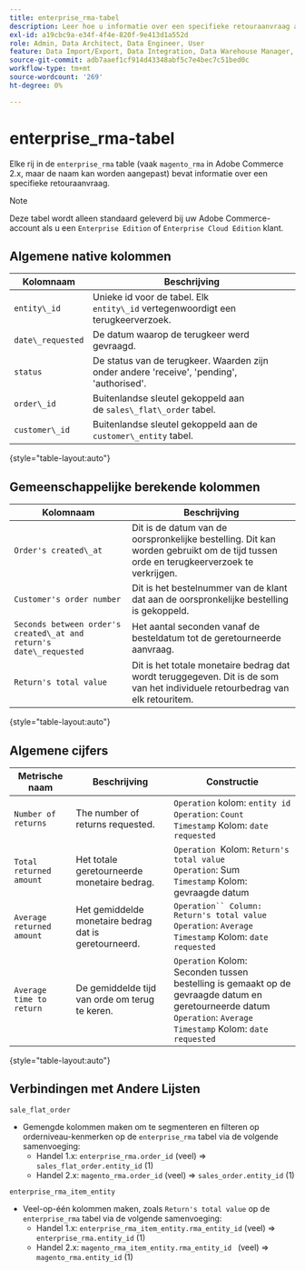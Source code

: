 ```yaml
---
title: enterprise_rma-tabel
description: Leer hoe u informatie over een specifieke retouraanvraag analyseert.
exl-id: a19cbc9a-e34f-4f4e-820f-9e413d1a552d
role: Admin, Data Architect, Data Engineer, User
feature: Data Import/Export, Data Integration, Data Warehouse Manager, Commerce Tables
source-git-commit: adb7aaef1cf914d43348abf5c7e4bec7c51bed0c
workflow-type: tm+mt
source-wordcount: '269'
ht-degree: 0%

---
```


# enterprise_rma-tabel

Elke rij in de `enterprise_rma` table (vaak `magento_rma` in Adobe Commerce 2.x, maar de naam kan worden aangepast) bevat informatie over een specifieke retouraanvraag.

>[!NOTE]
>
>Deze tabel wordt alleen standaard geleverd bij uw Adobe Commerce-account als u een `Enterprise Edition` of `Enterprise Cloud Edition` klant.

## Algemene native kolommen

| **Kolomnaam** | **Beschrijving** |
|---|---|
| `entity\_id` | Unieke id voor de tabel. Elk `entity\_id` vertegenwoordigt een terugkeerverzoek. |
| `date\_requested` | De datum waarop de terugkeer werd gevraagd. |
| `status` | De status van de terugkeer. Waarden zijn onder andere &#39;receive&#39;, &#39;pending&#39;, &#39;authorised&#39;. |
| `order\_id` | Buitenlandse sleutel gekoppeld aan de `sales\_flat\_order` tabel. |
| `customer\_id` | Buitenlandse sleutel gekoppeld aan de `customer\_entity` tabel. |

{style="table-layout:auto"}

## Gemeenschappelijke berekende kolommen

| **Kolomnaam** | **Beschrijving** |
|---|---|
| `Order's created\_at` | Dit is de datum van de oorspronkelijke bestelling. Dit kan worden gebruikt om de tijd tussen orde en terugkeerverzoek te verkrijgen. |
| `Customer's order number` | Dit is het bestelnummer van de klant dat aan de oorspronkelijke bestelling is gekoppeld. |
| `Seconds between order's created\_at and return's date\_requested` | Het aantal seconden vanaf de besteldatum tot de geretourneerde aanvraag. |
| `Return's total value` | Dit is het totale monetaire bedrag dat wordt teruggegeven. Dit is de som van het individuele retourbedrag van elk retouritem. |

{style="table-layout:auto"}

## Algemene cijfers

| **Metrische naam** | **Beschrijving** | **Constructie** |
|---|---|---|
| `Number of returns` | The number of returns requested. | `Operation` kolom: `entity id`<br>`Operation`: `Count`<br>`Timestamp` Kolom: `date requested` |
| `Total returned amount` | Het totale geretourneerde monetaire bedrag. | `Operation `Kolom: `Return's total value`<br>`Operation`: Sum<br>`Timestamp` Kolom: gevraagde datum |
| `Average returned amount` | Het gemiddelde monetaire bedrag dat is geretourneerd. | `Operation`` Column: Return's total value`<br>`Operation`: `Average`<br>`Timestamp` Kolom: `date requested` |
| `Average time to return` | De gemiddelde tijd van orde om terug te keren. | `Operation` Kolom: Seconden tussen bestelling is gemaakt op de gevraagde datum en geretourneerde datum<br>`Operation`: `Average`<br>`Timestamp` Kolom: `date requested` |

{style="table-layout:auto"}

## Verbindingen met Andere Lijsten

`sale_flat_order`

* Gemengde kolommen maken om te segmenteren en filteren op orderniveau-kenmerken op de `enterprise_rma` tabel via de volgende samenvoeging:
   * Handel 1.x: `enterprise_rma.order_id` (veel) => `sales_flat_order.entity_id` (1)
   * Handel 2.x: `magento_rma.order_id` (veel) => `sales_order.entity_id` (1)

`enterprise_rma_item_entity`

* Veel-op-één kolommen maken, zoals `Return's total value` op de `enterprise_rma` tabel via de volgende samenvoeging:
   * Handel 1.x: `enterprise_rma_item_entity.rma_entity_id` (veel) => `enterprise_rma.entity_id` (1)
   * Handel 2.x: `magento_rma_item_entity.rma_entity_id ` (veel) => `magento_rma.entity_id` (1)
